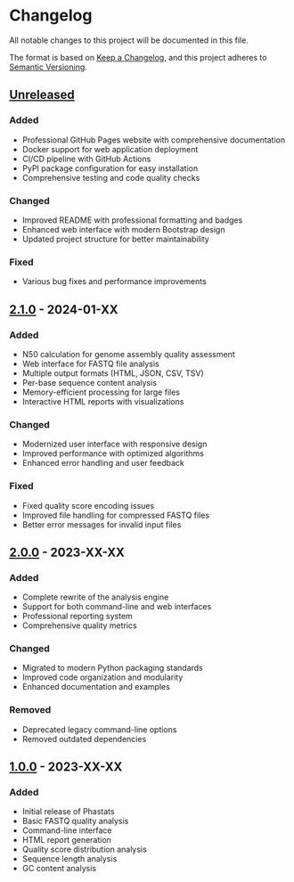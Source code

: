 # Changelog

All notable changes to this project will be documented in this file.

The format is based on [Keep a Changelog](https://keepachangelog.com/en/1.0.0/),
and this project adheres to [Semantic Versioning](https://semver.org/spec/v2.0.0.html).

## [Unreleased]

### Added
- Professional GitHub Pages website with comprehensive documentation
- Docker support for web application deployment
- CI/CD pipeline with GitHub Actions
- PyPI package configuration for easy installation
- Comprehensive testing and code quality checks

### Changed
- Improved README with professional formatting and badges
- Enhanced web interface with modern Bootstrap design
- Updated project structure for better maintainability

### Fixed
- Various bug fixes and performance improvements

## [2.1.0] - 2024-01-XX

### Added
- N50 calculation for genome assembly quality assessment
- Web interface for FASTQ file analysis
- Multiple output formats (HTML, JSON, CSV, TSV)
- Per-base sequence content analysis
- Memory-efficient processing for large files
- Interactive HTML reports with visualizations

### Changed
- Modernized user interface with responsive design
- Improved performance with optimized algorithms
- Enhanced error handling and user feedback

### Fixed
- Fixed quality score encoding issues
- Improved file handling for compressed FASTQ files
- Better error messages for invalid input files

## [2.0.0] - 2023-XX-XX

### Added
- Complete rewrite of the analysis engine
- Support for both command-line and web interfaces
- Professional reporting system
- Comprehensive quality metrics

### Changed
- Migrated to modern Python packaging standards
- Improved code organization and modularity
- Enhanced documentation and examples

### Removed
- Deprecated legacy command-line options
- Removed outdated dependencies

## [1.0.0] - 2023-XX-XX

### Added
- Initial release of Phastats
- Basic FASTQ quality analysis
- Command-line interface
- HTML report generation
- Quality score distribution analysis
- Sequence length analysis
- GC content analysis

[Unreleased]: https://github.com/your-username/phastats/compare/v2.1.0...HEAD
[2.1.0]: https://github.com/your-username/phastats/compare/v2.0.0...v2.1.0
[2.0.0]: https://github.com/your-username/phastats/compare/v1.0.0...v2.0.0
[1.0.0]: https://github.com/your-username/phastats/releases/tag/v1.0.0 